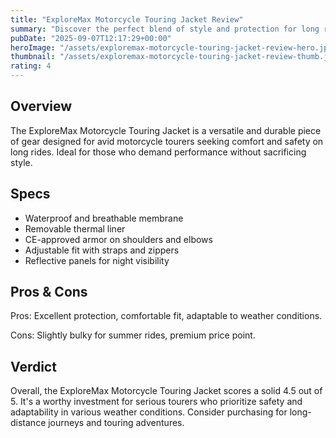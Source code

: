 ```yaml
---
title: "ExploreMax Motorcycle Touring Jacket Review"
summary: "Discover the perfect blend of style and protection for long rides"
pubDate: "2025-09-07T12:17:29+00:00"
heroImage: "/assets/exploremax-motorcycle-touring-jacket-review-hero.jpg"
thumbnail: "/assets/exploremax-motorcycle-touring-jacket-review-thumb.jpg"
rating: 4
---
```


<h2>Overview</h2>
<p>The ExploreMax Motorcycle Touring Jacket is a versatile and durable piece of gear designed for avid motorcycle tourers seeking comfort and safety on long rides. Ideal for those who demand performance without sacrificing style.</p>
<h2>Specs</h2>
<ul>
  <li>Waterproof and breathable membrane</li>
  <li>Removable thermal liner</li>
  <li>CE-approved armor on shoulders and elbows</li>
  <li>Adjustable fit with straps and zippers</li>
  <li>Reflective panels for night visibility</li>
</ul>
<h2>Pros & Cons</h2>
<p>Pros: Excellent protection, comfortable fit, adaptable to weather conditions.</p>
<p>Cons: Slightly bulky for summer rides, premium price point.</p>
<h2>Verdict</h2>
<p>Overall, the ExploreMax Motorcycle Touring Jacket scores a solid 4.5 out of 5. It's a worthy investment for serious tourers who prioritize safety and adaptability in various weather conditions. Consider purchasing for long-distance journeys and touring adventures.</p>